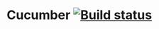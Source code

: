# Cucumber [![Build status](https://ci.appveyor.com/api/projects/status/7odrsky54m273sof?svg=true)](https://ci.appveyor.com/project/IvanPliska/unit-hw-6-2)

